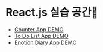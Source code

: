# React.js 실습 공간🚀

- [Counter App DEMO](https://counter-six-pi.vercel.app/)
- [To Do List App DEMO](https://chapter7-dun.vercel.app/)
- [Enotion Diary App DEMO](https://emotion-diary-two-phi.vercel.app/)

